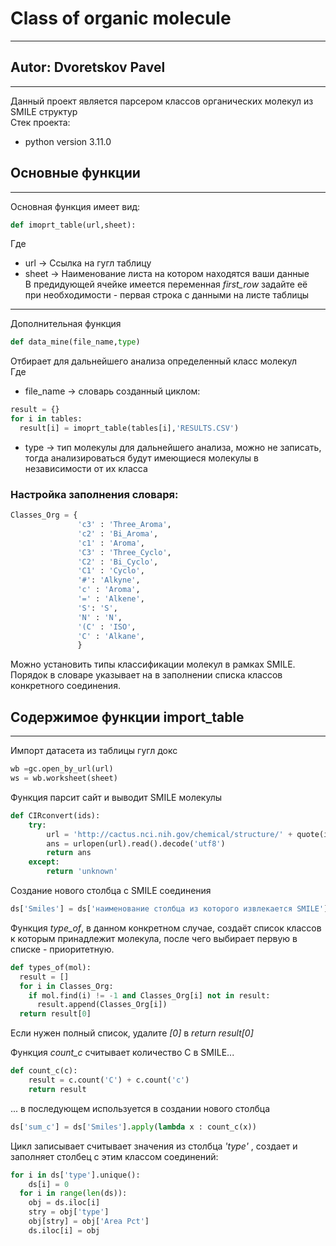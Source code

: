# Class of organic molecule
_____
## Autor: Dvoretskov Pavel
____

Данный проект является парсером классов органических молекул из SMILE структур <br>
Стек проекта:
- python version 3.11.0

## Основные функции
____
Основная функция имеет вид:
```python
def imoprt_table(url,sheet):
```
Где 
- url -> Ссылка на гугл таблицу
- sheet -> Наименование листа на котором находятся ваши данные <br>
В предидующей ячейке имеется переменная *first_row* задайте её при необходимости - первая строка с данными на листе таблицы

---
Дополнительная функция  
```python
def data_mine(file_name,type)
```
Отбирает для дальнейшего анализа определенный класс молекул <br>
Где
- file_name -> словарь созданный циклом:
```python 
result = {}
for i in tables:
  result[i] = imoprt_table(tables[i],'RESULTS.CSV')
```
- type -> тип молекулы для дальнейшего анализа, можно не записать, тогда анализироваться будут имеющиеся молекулы в независимости от их класса

### Настройка заполнения словаря:
```python 
Classes_Org = {
               'c3' : 'Three_Aroma',
               'c2' : 'Bi_Aroma',
               'c1' : 'Aroma',
               'C3' : 'Three_Cyclo', 
               'C2' : 'Bi_Cyclo',
               'C1' : 'Cyclo', 
               '#': 'Alkyne',
               'c' : 'Aroma',
               '=' : 'Alkene',
               'S': 'S',
               'N' : 'N',
               '(C' : 'ISO',
               'C' : 'Alkane',
               }
```
Можно установить типы классификации молекул в рамках SMILE. <br>
Порядок в словаре указывает на в заполнении списка классов конкретного соединения.

## Содержимое функции import_table
____
Импорт датасета из таблицы гугл докс
```python 
wb =gc.open_by_url(url)
ws = wb.worksheet(sheet)
```

Функция парсит сайт и выводит SMILE молекулы
```python 
def CIRconvert(ids):
    try:
        url = 'http://cactus.nci.nih.gov/chemical/structure/' + quote(ids) + '/smiles'
        ans = urlopen(url).read().decode('utf8')
        return ans
    except:
        return 'unknown'
```

Создание нового столбца с SMILE соединения
```python 
ds['Smiles'] = ds['наименование столбца из которого извлекается SMILE'].apply(lambda x: CIRconvert(x))
```

Функция *type_of*, в данном конкретном случае, создаёт список классов к которым принадлежит молекула, после чего выбирает первую в списке - приоритетную.

```python 
def types_of(mol):
  result = []
  for i in Classes_Org:
    if mol.find(i) != -1 and Classes_Org[i] not in result:
      result.append(Classes_Org[i])
  return result[0]
```
Если нужен полный список, удалите *[0]* в *return result[0]*

Функция *count_c* считывает количество С в SMILE...
```python 
def count_c(c):
    result = c.count('C') + c.count('c')
    return result
```
... в последующем используется в создании нового столбца
```python 
ds['sum_c'] = ds['Smiles'].apply(lambda x : count_c(x))
```

Цикл записывает считывает значения из столбца *'type'* , создает и заполняет столбец с этим классом соединений:
```python 
for i in ds['type'].unique():
    ds[i] = 0
  for i in range(len(ds)):
    obj = ds.iloc[i]
    stry = obj['type']
    obj[stry] = obj['Area Pct']
    ds.iloc[i] = obj
```
